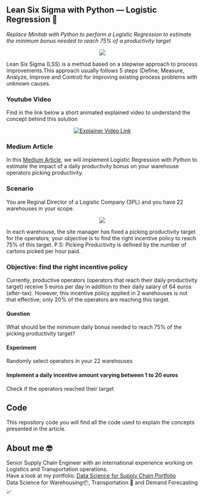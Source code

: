 ## Lean Six Sigma with Python — Logistic Regression 👷
*Replace Minitab with Python to perform a Logistic Regression to estimate the minimum bonus needed to reach 75% of a productivity target*


<p align="center">
  <img align="center" src="https://miro.medium.com/max/1280/1*VKEztWWOO8ve3Fk3uzs60Q.png">
</p>

Lean Six Sigma (LSS) is a method based on a stepwise approach to process improvements.This approach usually follows 5 steps 
(Define, Measure, Analyze, Improve and Control) for improving existing process problems with unknown causes.

### Youtube Video
Find in the link below a short animated explained video to understand the concept behind this solution
<div align="center">
  <a href="https://www.youtube.com/watch?v=-C6Zr5wB1rk"><img src="https://i.ytimg.com/an_webp/-C6Zr5wB1rk/mqdefault_6s.webp?du=3000&sqp=CKiKhZEG&rs=AOn4CLC45JfNIYyI01oKhXa2cghzWek7oQ" alt="Explainer Video Link"></a>
</div>

### Medium Article
In this [Medium Article](https://towardsdatascience.com/lean-six-sigma-with-python-logistic-regression-36d160e84548), we will implement Logistic 
Regression with Python to estimate the impact of a daily productivity bonus on your warehouse operators picking productivity.

### Scenario
You are Reginal Director of a Logistic Company (3PL) and you have 22 warehouses in your scope.
<p align="center">
  <img align="center" src="https://miro.medium.com/max/700/1*WYwCXoRYTm48idYEIDsSwQ.png">
</p>

In each warehouse, the site manager has fixed a picking productivity target for the operators; your objective is to find the right incentive policy to reach 75% of this target.
P.S: Picking Productivity is defined by the number of cartons picked per hour paid.

### Objective: find the right incentive policy
Currently, productive operators (operators that reach their daily productivity target) receive 5 euros per day in addition to their daily salary of 64 euros (after-tax).
However, this incentive policy applied in 2 warehouses is not that effective; only 20% of the operators are reaching this target.
#### Question
What should be the minimum daily bonus needed to reach 75% of the picking productivity target?
#### Experiment
Randomly select operators in your 22 warehouses
#### Implement a daily incentive amount varying between 1 to 20 euros
Check if the operators reached their target

## Code
This repository code you will find all the code used to explain the concepts presented in the article.

## About me 🤓
Senior Supply Chain Engineer with an international experience working on Logistics and Transportation operations. \
Have a look at my portfolio: [Data Science for Supply Chain Portfolio](https://samirsaci.com) \
Data Science for Warehousing📦, Transportation 🚚 and Demand Forecasting 📈 
